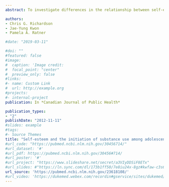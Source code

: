 ```yaml
---
abstract: To investigate differences in the relationship between self-esteem and the initiation of substance use (tobacco, alcohol and marijuana) among male and female secondary school students in British Columbia. The data were collected in the 2010 fall and 2011 spring cycles of the British Columbia Adolescent Substance Use Survey (BASUS). The sample consisted of 1,267 adolescents (57% female) in Grades 8 and 9. Multivariate logistic regression models were used to examine the extent to which self-esteem and gender, and their interaction, influenced the odds of having initiated substance use at baseline and at follow-up 6 months later. For each one-point increase on the Rosenberg Self-Esteem Scale, there was a reduction in the odds of initiating substance use by up to 9% for tobacco, 3% for alcohol, and 7% for marijuana. The relationships between self-esteem and the initiation of tobacco and alcohol use varied by gender, with boys having slightly less robust associations at the baseline assessment. The results suggest that self-esteem is protective against the initiation of tobacco, alcohol, and marijuana use. Researchers are advised to consider the interactive effects of gender in future longitudinal research examining the relationship between self-esteem and the initiation of substance use, including implications related to the development of substance use prevention programs.

authors: 
- Chris G. Richardson
- Jae-Yung Kwon
- Pamela A. Ratner

#date: "2019-03-11"

#doi: ""
#featured: false
#image:
#  caption: 'Image credit: 
#  focal_point: "center"
#  preview_only: false
#links:
#- name: Custom Link
#  url: http://example.org
#projects:
#- internal-project
publication: In *Canadian Journal of Public Health*

publication_types:
- "2"
publishDate: "2012-11-11"
#slides: example
#tags:
#- Source Themes
title: "Self-esteem and the initiation of substance use among adolescents"
#url_code: "https://pubmed.ncbi.nlm.nih.gov/30456714/"
#url_dataset: '#'
#url_pdf: https://pubmed.ncbi.nlm.nih.gov/30456#714/
#url_poster: '#'
#url_project: "https://www.slideshare.net/secret/a3VIyDDSiF8ETx"
#url_slides: #"https://ln.sync.com/dl/173b1ff50/7e8iu24x-8gz#kwfaw-c3s66p2j-wcnducyz"
url_source: 'https://pubmed.ncbi.nlm.nih.gov/23618108/'
#url_video: 'https://dukemed.webex.com/recordin#gservice/sites/dukemed/recording/play/b0d1d4dd#df304b0e9866fb29143f5ac2'
---
```



